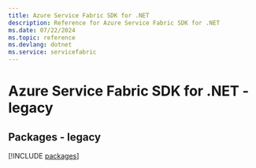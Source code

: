 ```yaml
---
title: Azure Service Fabric SDK for .NET
description: Reference for Azure Service Fabric SDK for .NET
ms.date: 07/22/2024
ms.topic: reference
ms.devlang: dotnet
ms.service: servicefabric
---
```

# Azure Service Fabric SDK for .NET - legacy
## Packages - legacy
[!INCLUDE [packages](service-fabric-index.md)]